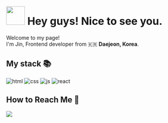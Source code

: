 <h1> <img src="https://c.tenor.com/uQJyw8sJs5kAAAAC/emoji-emoji-hello.gif" widht="50" height="50" /> Hey guys! Nice to see you. </h1>


<p>Welcome to my page! </br> I'm Jin, Frontend developer from 🇰🇷 <b>Daejeon, Korea</b>.</p>

<h2> My stack 📚 </h2>
<p>
<img alt="html" src="https://img.shields.io/badge/-HTML5-F05032?style=for-the-badge&logo=html5&logoColor=ffffff" />
<img alt="css" src="https://img.shields.io/badge/-CSS3-007ACC?style=for-the-badge&logo=css3" />
<img alt="js" src="https://img.shields.io/badge/-JavaScript-%23F7DF1C?style=for-the-badge&logo=javascript&logoColor=000000&labelColor=%23F7DF1C&color=%23FFCE5A" />
<img alt="react" src="https://img.shields.io/badge/-React-222222?style=for-the-badge&logo=react" />
</p>

<h2> How to Reach Me 📩 </h2>
<a href="mailto:jinnkimm7@gmail.com"><img src="https://img.shields.io/badge/Gmail-d14836?style=flat-square&logo=Gmail&logoColor=white&link=mailto:jinnkimm7@gmail.com" />

<!--
**jinnkimm7/jinnkimm7** is a ✨ _special_ ✨ repository because its `README.md` (this file) appears on your GitHub profile.

Here are some ideas to get you started:

- 🔭 I’m currently working on ...
- 🌱 I’m currently learning ...
-->
